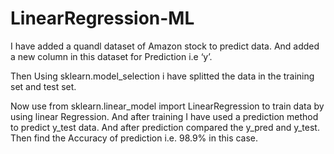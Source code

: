 # LinearRegression-ML


I have added a quandl dataset of Amazon stock to predict data. And added a new column in this dataset for Prediction i.e ‘y’.

Then Using sklearn.model_selection i have splitted the data in the training set and test set.

Now use from sklearn.linear_model import LinearRegression to train data by using linear Regression. And after training I have used a prediction method to predict y_test data. And after prediction compared the y_pred and y_test.
Then find the Accuracy of prediction i.e. 98.9% in this case.
